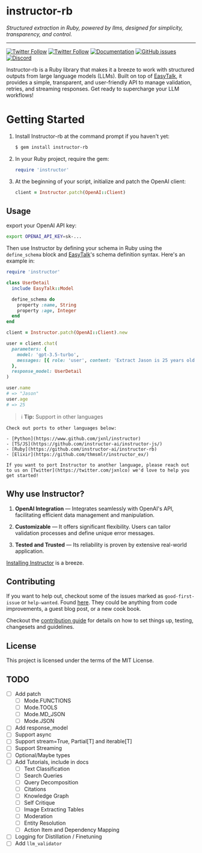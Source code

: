 # instructor-rb

_Structured extraction in Ruby, powered by llms, designed for simplicity, transparency, and control._

---

[![Twitter Follow](https://img.shields.io/twitter/follow/jxnlco?style=social)](https://twitter.com/jxnlco)
[![Twitter Follow](https://img.shields.io/twitter/follow/sbayona?style=social)](https://twitter.com/sbayona)
[![Documentation](https://img.shields.io/badge/docs-available-brightgreen)](https://jxnl.github.io/instructor-rb)
[![GitHub issues](https://img.shields.io/github/issues/instructor-ai/instructor-rb.svg)](https://github.com/instructor-ai/instructor-rb/issues)
[![Discord](https://img.shields.io/discord/1192334452110659664?label=discord)](https://discord.gg/CV8sPM5k5Y)

Instructor-rb is a Ruby library that makes it a breeze to work with structured outputs from large language models (LLMs). Built on top of [EasyTalk](https://github.com/sergiobayona/easy_talk), it provides a simple, transparent, and user-friendly API to manage validation, retries, and streaming responses. Get ready to supercharge your LLM workflows!

# Getting Started

  1. Install Instructor-rb at the command prompt if you haven't yet:
  
        ```bash
        $ gem install instructor-rb
        ```

  2. In your Ruby project, require the gem:

        ```ruby
        require 'instructor'
        ```

  3. At the beginning of your script, initialize and patch the OpenAI client:

        ```ruby
        client = Instructor.patch(OpenAI::Client)
        ```

## Usage

export your OpenAI API key:

```bash
export OPENAI_API_KEY=sk-...
```

Then use Instructor by defining your schema in Ruby using the `define_schema` block and [EasyTalk](https://github.com/sergiobayona/easy_talk)'s schema definition syntax. Here's an example in:

```ruby
require 'instructor'

class UserDetail
  include EasyTalk::Model

  define_schema do
    property :name, String
    property :age, Integer
  end
end

client = Instructor.patch(OpenAI::Client).new

user = client.chat(
  parameters: {
    model: 'gpt-3.5-turbo',
    messages: [{ role: 'user', content: 'Extract Jason is 25 years old' }]
  },
  response_model: UserDetail
)

user.name
# => "Jason"
user.age
# => 25

```

  
> ℹ️ **Tip:**  Support in other languages

    Check out ports to other languages below:

    - [Python](https://www.github.com/jxnl/instructor)
    - [TS/JS](https://github.com/instructor-ai/instructor-js/)
    - [Ruby](https://github.com/instructor-ai/instructor-rb)
    - [Elixir](https://github.com/thmsmlr/instructor_ex/)

    If you want to port Instructor to another language, please reach out to us on [Twitter](https://twitter.com/jxnlco) we'd love to help you get started!

## Why use Instructor?


1. **OpenAI Integration** — Integrates seamlessly with OpenAI's API, facilitating efficient data management and manipulation.

2. **Customizable** — It offers significant flexibility. Users can tailor validation processes and define unique error messages.

3. **Tested and Trusted** — Its reliability is proven by extensive real-world application.

[Installing Instructor](installation.md) is a breeze. 

## Contributing

If you want to help out, checkout some of the issues marked as `good-first-issue` or `help-wanted`. Found [here](https://github.com/instructor-ai/instructor-js/labels/good%20first%20issue). They could be anything from code improvements, a guest blog post, or a new cook book.

Checkout the [contribution guide]() for details on how to set things up, testing, changesets and guidelines.

## License

This project is licensed under the terms of the MIT License.

## TODO
- [ ] Add patch
  - [ ] Mode.FUNCTIONS
  - [ ] Mode.TOOLS
  - [ ] Mode.MD_JSON
  - [ ] Mode.JSON
- [ ] Add response_model
- [ ] Support async
- [ ] Support stream=True, Partial[T] and iterable[T]
- [ ] Support Streaming
- [ ] Optional/Maybe types
- [ ] Add Tutorials, include in docs
    - [ ] Text Classification
    - [ ] Search Queries
    - [ ] Query Decomposition
    - [ ] Citations
    - [ ] Knowledge Graph
    - [ ] Self Critique
    - [ ] Image Extracting Tables
    - [ ] Moderation
    - [ ] Entity Resolution
    - [ ] Action Item and Dependency Mapping
- [ ] Logging for Distillation / Finetuning
- [ ] Add `llm_validator`